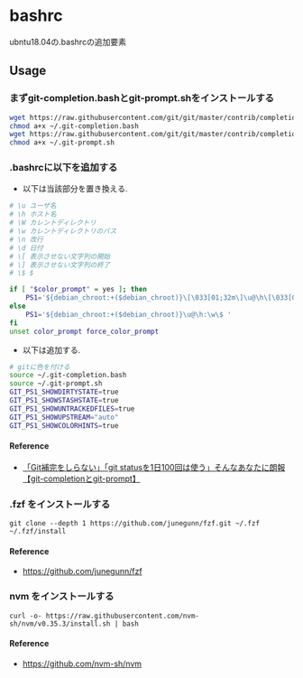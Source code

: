 # bashrc
ubntu18.04の.bashrcの追加要素

## Usage
### まずgit-completion.bashとgit-prompt.shをインストールする
```bash
wget https://raw.githubusercontent.com/git/git/master/contrib/completion/git-completion.bash -O ~/.git-completion.bash
chmod a+x ~/.git-completion.bash
wget https://raw.githubusercontent.com/git/git/master/contrib/completion/git-prompt.sh -O ~/.git-prompt.sh
chmod a+x ~/.git-prompt.sh
```

### .bashrcに以下を追加する
- 以下は当該部分を置き換える.
```bash
# \u ユーザ名
# \h ホスト名
# \W カレントディレクトリ
# \w カレントディレクトリのパス
# \n 改行
# \d 日付
# \[ 表示させない文字列の開始
# \] 表示させない文字列の終了
# \$ $

if [ "$color_prompt" = yes ]; then
    PS1='${debian_chroot:+($debian_chroot)}\[\033[01;32m\]\u@\h\[\033[00m\]:\[\033[01;34m\]\w\[\033[00m\]\[\033[01;31m\]$(__git_ps1)\[\033[00m\]\n\[\033[01;35m\]-> \$\[\033[00m\] '
else
    PS1='${debian_chroot:+($debian_chroot)}\u@\h:\w\$ '
fi
unset color_prompt force_color_prompt
```
- 以下は追加する.
```bash
# gitに色を付ける
source ~/.git-completion.bash
source ~/.git-prompt.sh
GIT_PS1_SHOWDIRTYSTATE=true
GIT_PS1_SHOWSTASHSTATE=true
GIT_PS1_SHOWUNTRACKEDFILES=true
GIT_PS1_SHOWUPSTREAM="auto"
GIT_PS1_SHOWCOLORHINTS=true
```
#### Reference
- [「Git補完をしらない」「git statusを1日100回は使う」そんなあなたに朗報【git-completionとgit-prompt】](https://qiita.com/varmil/items/9b0aeafa85975474e9b6)

### .fzf をインストールする
```console
git clone --depth 1 https://github.com/junegunn/fzf.git ~/.fzf
~/.fzf/install
```
#### Reference
- https://github.com/junegunn/fzf

### nvm をインストールする
```console
curl -o- https://raw.githubusercontent.com/nvm-sh/nvm/v0.35.3/install.sh | bash
```

#### Reference
- https://github.com/nvm-sh/nvm

